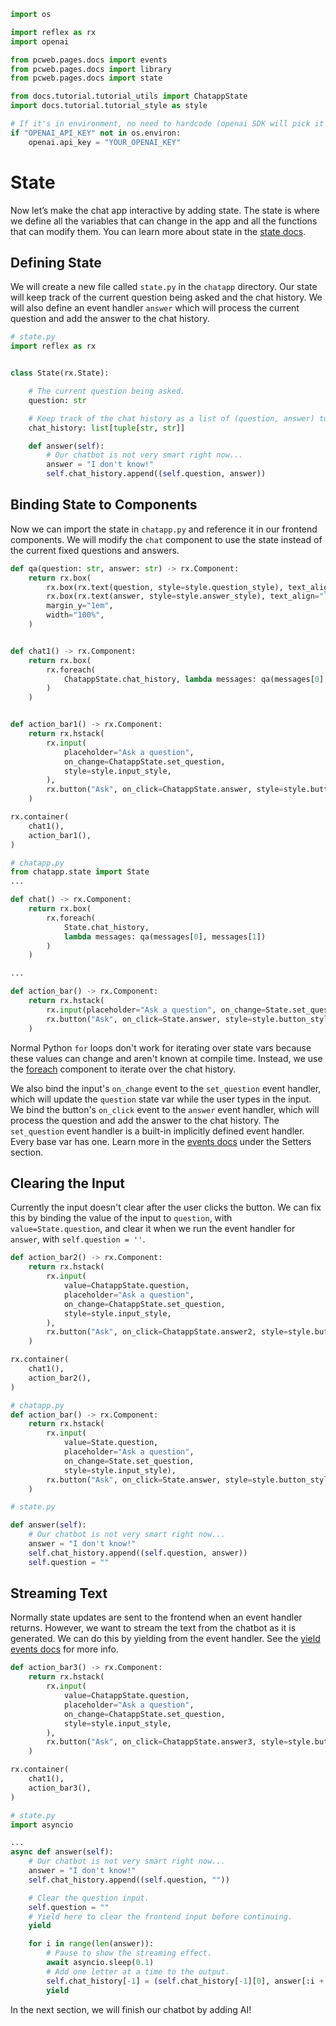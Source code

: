 ```python exec
import os

import reflex as rx
import openai

from pcweb.pages.docs import events
from pcweb.pages.docs import library
from pcweb.pages.docs import state

from docs.tutorial.tutorial_utils import ChatappState
import docs.tutorial.tutorial_style as style

# If it's in environment, no need to hardcode (openai SDK will pick it up)
if "OPENAI_API_KEY" not in os.environ:
    openai.api_key = "YOUR_OPENAI_KEY"

```

# State

Now let’s make the chat app interactive by adding state. The state is where we define all the variables that can change in the app and all the functions that can modify them. You can learn more about state in the [state docs]({state.overview.path}).

## Defining State

We will create a new file called `state.py` in the `chatapp` directory. Our state will keep track of the current question being asked and the chat history. We will also define an event handler `answer` which will process the current question and add the answer to the chat history.

```python
# state.py
import reflex as rx


class State(rx.State):

    # The current question being asked.
    question: str

    # Keep track of the chat history as a list of (question, answer) tuples.
    chat_history: list[tuple[str, str]]

    def answer(self):
        # Our chatbot is not very smart right now...
        answer = "I don't know!"
        self.chat_history.append((self.question, answer))

```

## Binding State to Components

Now we can import the state in `chatapp.py` and reference it in our frontend components. We will modify the `chat` component to use the state instead of the current fixed questions and answers.

```python exec
def qa(question: str, answer: str) -> rx.Component:
    return rx.box(
        rx.box(rx.text(question, style=style.question_style), text_align="right"),
        rx.box(rx.text(answer, style=style.answer_style), text_align="left"),
        margin_y="1em",
        width="100%",
    )


def chat1() -> rx.Component:
    return rx.box(
        rx.foreach(
            ChatappState.chat_history, lambda messages: qa(messages[0], messages[1])
        )
    )


def action_bar1() -> rx.Component:
    return rx.hstack(
        rx.input(
            placeholder="Ask a question",
            on_change=ChatappState.set_question,
            style=style.input_style,
        ),
        rx.button("Ask", on_click=ChatappState.answer, style=style.button_style),
    )
```

```python demo box
rx.container(
    chat1(),
    action_bar1(),
)
```

```python
# chatapp.py
from chatapp.state import State
...

def chat() -> rx.Component:
    return rx.box(
        rx.foreach(
            State.chat_history,
            lambda messages: qa(messages[0], messages[1])
        )
    )

...

def action_bar() -> rx.Component:
    return rx.hstack(
        rx.input(placeholder="Ask a question", on_change=State.set_question, style=style.input_style),
        rx.button("Ask", on_click=State.answer, style=style.button_style),
    )
```

Normal Python `for` loops don't work for iterating over state vars because these values can change and aren't known at compile time. Instead, we use the [foreach]({library.layout.foreach.path}) component to iterate over the chat history.

We also bind the input's `on_change` event to the `set_question` event handler, which will update the `question` state var while the user types in the input. We bind the button's `on_click` event to the `answer` event handler, which will process the question and add the answer to the chat history. The `set_question` event handler is a built-in implicitly defined event handler. Every base var has one. Learn more in the [events docs]({events.setters.path}) under the Setters section.

## Clearing the Input

Currently the input doesn't clear after the user clicks the button. We can fix this by binding the value of the input to `question`, with `value=State.question`, and clear it when we run the event handler for `answer`, with `self.question = ''`.

```python exec
def action_bar2() -> rx.Component:
    return rx.hstack(
        rx.input(
            value=ChatappState.question,
            placeholder="Ask a question",
            on_change=ChatappState.set_question,
            style=style.input_style,
        ),
        rx.button("Ask", on_click=ChatappState.answer2, style=style.button_style),
    )
```

```python demo box
rx.container(
    chat1(),
    action_bar2(),
)
```

```python
# chatapp.py
def action_bar() -> rx.Component:
    return rx.hstack(
        rx.input(
            value=State.question,
            placeholder="Ask a question",
            on_change=State.set_question,
            style=style.input_style),
        rx.button("Ask", on_click=State.answer, style=style.button_style),
    )
```

```python
# state.py

def answer(self):
    # Our chatbot is not very smart right now...
    answer = "I don't know!"
    self.chat_history.append((self.question, answer))
    self.question = ""
```

## Streaming Text

Normally state updates are sent to the frontend when an event handler returns. However, we want to stream the text from the chatbot as it is generated. We can do this by yielding from the event handler. See the [yield events docs]({events.yield_events.path}) for more info.

```python exec
def action_bar3() -> rx.Component:
    return rx.hstack(
        rx.input(
            value=ChatappState.question,
            placeholder="Ask a question",
            on_change=ChatappState.set_question,
            style=style.input_style,
        ),
        rx.button("Ask", on_click=ChatappState.answer3, style=style.button_style),
    )
```

```python demo box
rx.container(
    chat1(),
    action_bar3(),
)
```

```python
# state.py
import asyncio

...
async def answer(self):
    # Our chatbot is not very smart right now...
    answer = "I don't know!"
    self.chat_history.append((self.question, ""))

    # Clear the question input.
    self.question = ""
    # Yield here to clear the frontend input before continuing.
    yield

    for i in range(len(answer)):
        # Pause to show the streaming effect.
        await asyncio.sleep(0.1)
        # Add one letter at a time to the output.
        self.chat_history[-1] = (self.chat_history[-1][0], answer[:i + 1])
        yield
```

In the next section, we will finish our chatbot by adding AI!
